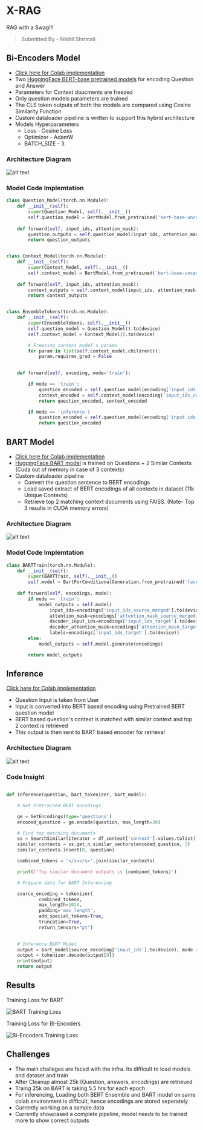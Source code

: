 # X-RAG
RAG with a Swag!!!
> Submitted By - Nikhil Shrimali

## Bi-Encoders Model
- <a href='https://github.com/nikshrimali/TSAI_END2_Phase1/blob/main/notebooks/qna_BERT_train.ipynb'>Click here for Colab implementation</a>
 - Two <a href='https://huggingface.co/transformers/model_doc/bert.html'>HuggingFace BERT-base pretrained models</a> for encoding Question and Answer
 - Parameters for Context doucments are freezed
 - Only question models parameters are trained
 - The CLS token outputs of both the models are compared using Cosine Similarity Function 
 - Custom dataloader pipeline is written to support this hybrid architecture
- Models Hyperparameters
    - Loss - Cosine Loss
    - Optimizer - AdamW
    - BATCH_SIZE - 3


### Architecture Diagram
![alt text](assets/train_biencoders.jpg)

### Model Code Implemtation
```python
class Question_Model(torch.nn.Module):
    def __init__(self):
        super(Question_Model, self).__init__()
        self.question_model = BertModel.from_pretrained('bert-base-uncased')
    
    def forward(self, input_ids, attention_mask):
        question_outputs = self.question_model(input_ids, attention_mask)
        return question_outputs


class Context_Model(torch.nn.Module):
    def __init__(self):
        super(Context_Model, self).__init__()
        self.context_model = BertModel.from_pretrained('bert-base-uncased')
    
    def forward(self, input_ids, attention_mask):
        context_outputs = self.context_model(input_ids, attention_mask)
        return context_outputs


class EnsembleTokens(torch.nn.Module):
    def __init__(self):
        super(EnsembleTokens, self).__init__()
        self.question_model = Question_Model().to(device)
        self.context_model = Context_Model().to(device)

        # Freezing context model's params
        for param in list(self.context_model.children()):
            param.requires_grad = False

    
    def forward(self, encoding, mode='train'):

        if mode == 'train':
            question_encoded = self.question_model(encoding['input_ids_questions'].to(device), encoding['attention_mask_questions'].to(device))
            context_encoded = self.context_model(encoding['input_ids_context'].to(device), encoding['attention_mask_context'].to(device))
            return question_encoded, context_encoded

        if mode == 'inference':
            question_encoded = self.question_model(encoding['input_ids_questions'].to(device), encoding['attention_mask_questions'].to(device))
            return question_encoded
```

## BART Model
- <a href='https://github.com/nikshrimali/TSAI_END2_Phase1/blob/main/notebooks/qna_BARTmodel_train.ipynb'>Click here for Colab implementation</a>
- <a href='https://huggingface.co/transformers/model_doc/bart.html'>HuggingFace BART model</a> is trained on Questions + 2 Similar Contexts (Cuda out of memory in case of 3 contexts)
- Custom dataloader pipeline
    - Convert the question sentence to BERT encodings
    - Load saved extract of BERT encodings of all contexts in dataset (11k Unique Contexts)
    - Retrieve top 2 matching context documents using FAISS. (Note- Top 3 results in CUDA memory errors)

### Architecture Diagram
![alt text](assets/train_bart.jpg)

### Model Code Implemtation
```python
class BARTTrain(torch.nn.Module):
    def __init__(self):
        super(BARTTrain, self).__init__()
        self.model = BartForConditionalGeneration.from_pretrained('facebook/bart-base')
    
    def forward(self, encodings, mode):
        if mode == 'train':
            model_outputs = self.model(
                input_ids=encodings['input_ids_source_merged'].to(device), 
                attention_mask=encodings['attention_mask_source_merged'].to(device),
                decoder_input_ids=encodings['input_ids_target'].to(device),
                decoder_attention_mask=encodings['attention_mask_target'].to(device),
                labels=encodings['input_ids_target'].to(device))
        else:
            model_outputs = self.model.generate(encodings)     

        return model_outputs
```


## Inference
<a href='https://github.com/nikshrimali/TSAI_END2_Phase1/blob/main/new_inference.ipynb'>Click here for Colab implementation</a>
- Question Input is taken from User
- Input is converted into BERT based encoding using Pretrained BERT question model
- BERT based question's context is matched with similar context and top 2 context is retrieved
- This output is then sent to BART based encoder for retrieval

### Architecture Diagram
![alt text](assets/inference.jpg)

### Code Insight
```python

def inference(question, bart_tokenizer, bart_model):

    # Get Pretrained BERT encodings

    ge = GetEncodings(type='questions')
    encoded_question = ge.encode(question, max_length=30)

    # Find top matching documents
    ss = SearchSimilar(iterator = df_context['context'].values.tolist(), filename='index.bin', embeddings=model_op, shape=768, device=device)
    similar_contexts = ss.get_n_similar_vectors(encoded_question, 3)
    similar_contexts.insert(0, question)

    combined_tokens = '</s></s>'.join(similar_contexts)

    print(f'Top similar document outputs is {combined_tokens}')

    # Prepare data for BART Inferencing

    source_encoding = tokenizer(
            combined_tokens,
            max_length=1024,
            padding='max_length',
            add_special_tokens=True,
            truncation=True,
            return_tensors="pt")
   

    # Inference BART Model
    output = bart_model(source_encoding['input_ids'].to(device), mode = 'eval')
    output = tokenizer.decode(output[0])
    print(output)
    return output
```



## Results

Training Loss for BART

![BART Training Loss](assets/BART_train_loss.png)

Training Loss for BI-Encoders

![Bi-Encoders Training Loss](assets/Biencoder-loss.png)

## Challenges

- The main challeges are faced with the infra. Its difficult to load models and dataset and train
- After Cleanup almost 25k (Question, answers, encodings) are retrieved
- Traing 25k on BART is taking 5.5 hrs for each epoch
- For inferencing, Loading both BERT Ensemble and BART model on same colab environment is difficult, hence encodings are stored seperately
- Currently working on a sample data
- Currently showcased a complete pipeline, model needs to be trained more to show correct outputs